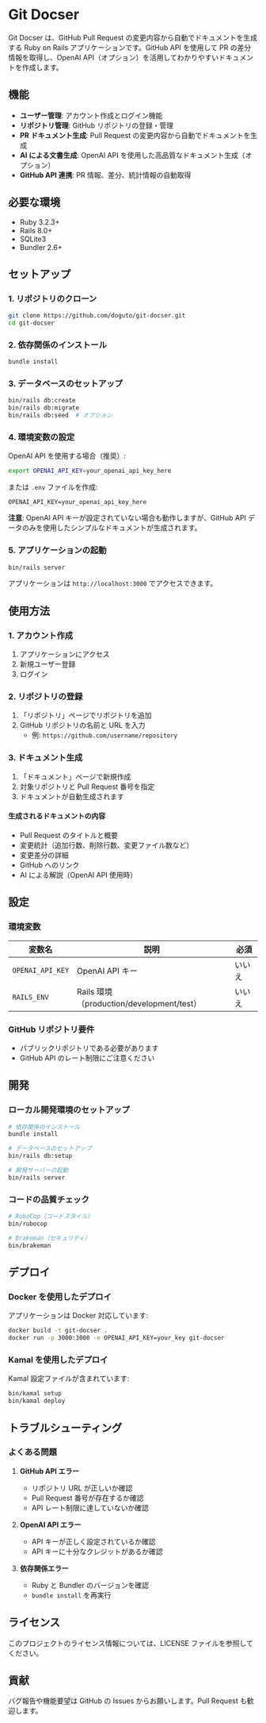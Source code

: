 # Git Docser

Git Docser は、GitHub Pull Request の変更内容から自動でドキュメントを生成する Ruby on Rails アプリケーションです。GitHub API を使用して PR の差分情報を取得し、OpenAI API（オプション）を活用してわかりやすいドキュメントを作成します。

## 機能

- **ユーザー管理**: アカウント作成とログイン機能
- **リポジトリ管理**: GitHub リポジトリの登録・管理
- **PR ドキュメント生成**: Pull Request の変更内容から自動でドキュメントを生成
- **AI による文書生成**: OpenAI API を使用した高品質なドキュメント生成（オプション）
- **GitHub API 連携**: PR 情報、差分、統計情報の自動取得

## 必要な環境

- Ruby 3.2.3+
- Rails 8.0+
- SQLite3
- Bundler 2.6+

## セットアップ

### 1. リポジトリのクローン

```bash
git clone https://github.com/doguto/git-docser.git
cd git-docser
```

### 2. 依存関係のインストール

```bash
bundle install
```

### 3. データベースのセットアップ

```bash
bin/rails db:create
bin/rails db:migrate
bin/rails db:seed  # オプション
```

### 4. 環境変数の設定

OpenAI API を使用する場合（推奨）:

```bash
export OPENAI_API_KEY=your_openai_api_key_here
```

または `.env` ファイルを作成:

```
OPENAI_API_KEY=your_openai_api_key_here
```

**注意**: OpenAI API キーが設定されていない場合も動作しますが、GitHub API データのみを使用したシンプルなドキュメントが生成されます。

### 5. アプリケーションの起動

```bash
bin/rails server
```

アプリケーションは `http://localhost:3000` でアクセスできます。

## 使用方法

### 1. アカウント作成

1. アプリケーションにアクセス
2. 新規ユーザー登録
3. ログイン

### 2. リポジトリの登録

1. 「リポジトリ」ページでリポジトリを追加
2. GitHub リポジトリの名前と URL を入力
   - 例: `https://github.com/username/repository`

### 3. ドキュメント生成

1. 「ドキュメント」ページで新規作成
2. 対象リポジトリと Pull Request 番号を指定
3. ドキュメントが自動生成されます

#### 生成されるドキュメントの内容

- Pull Request のタイトルと概要
- 変更統計（追加行数、削除行数、変更ファイル数など）
- 変更差分の詳細
- GitHub へのリンク
- AI による解説（OpenAI API 使用時）

## 設定

### 環境変数

| 変数名 | 説明 | 必須 |
|--------|------|------|
| `OPENAI_API_KEY` | OpenAI API キー | いいえ |
| `RAILS_ENV` | Rails 環境（production/development/test） | いいえ |

### GitHub リポジトリ要件

- パブリックリポジトリである必要があります
- GitHub API のレート制限にご注意ください

## 開発

### ローカル開発環境のセットアップ

```bash
# 依存関係のインストール
bundle install

# データベースのセットアップ
bin/rails db:setup

# 開発サーバーの起動
bin/rails server
```

### コードの品質チェック

```bash
# RuboCop（コードスタイル）
bin/rubocop

# Brakeman（セキュリティ）
bin/brakeman
```

## デプロイ

### Docker を使用したデプロイ

アプリケーションは Docker 対応しています:

```bash
docker build -t git-docser .
docker run -p 3000:3000 -e OPENAI_API_KEY=your_key git-docser
```

### Kamal を使用したデプロイ

Kamal 設定ファイルが含まれています:

```bash
bin/kamal setup
bin/kamal deploy
```

## トラブルシューティング

### よくある問題

1. **GitHub API エラー**
   - リポジトリ URL が正しいか確認
   - Pull Request 番号が存在するか確認
   - API レート制限に達していないか確認

2. **OpenAI API エラー**
   - API キーが正しく設定されているか確認
   - API キーに十分なクレジットがあるか確認

3. **依存関係エラー**
   - Ruby と Bundler のバージョンを確認
   - `bundle install` を再実行

## ライセンス

このプロジェクトのライセンス情報については、LICENSE ファイルを参照してください。

## 貢献

バグ報告や機能要望は GitHub の Issues からお願いします。Pull Request も歓迎します。
